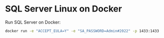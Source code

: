 # SQL Server Linux on Docker

Run SQL Server on Docker:

```bash
docker run -e "ACCEPT_EULA=Y" -e "SA_PASSWORD=Admin#2022" -p 1433:1433 --name sql1 --hostname sql1 -d mcr.microsoft.com/mssql/server:2022-latest
```